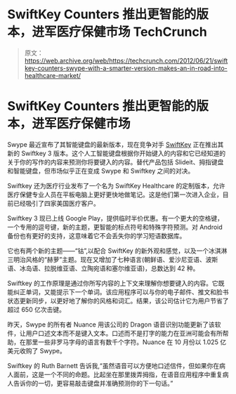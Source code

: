 # SwiftKey Counters 推出更智能的版本，进军医疗保健市场 TechCrunch

> 原文：<https://web.archive.org/web/https://techcrunch.com/2012/06/21/swiftkey-counters-swype-with-a-smarter-version-makes-an-in-road-into-healthcare-market/>

# SwiftKey Counters 推出更智能的版本，进军医疗保健市场

Swype 最近宣布了其智能键盘的最新版本，现在竞争对手 [SwiftKey](https://web.archive.org/web/20221005235918/http://swiftkey.net/) 正在推出其新的 Swiftkey 3 版本。这个人工智能键盘根据你开始键入的内容和它已经知道的关于你的写作的内容来预测你将要键入的内容。替代产品包括 Slideit、拇指键盘和智能键盘，但市场似乎正在变成 Swype 和 Swiftkey 之间的对决。

Swiftkey 还为医疗行业发布了一个名为 SwiftKey Healthcare 的定制版本，允许医疗保健专业人员在平板电脑上更好更快地做笔记。这是他们第一次进入企业，目前已经吸引了四家美国医疗客户。

Swiftkey 3 现已上线 Google Play，提供临时半价优惠。有一个更大的空格键，一个专用的逗号键，新的主题，更智能的标点符号和特殊字符预测。对 Android 备份也有更好的支持，这意味着它不会丢失你的学习短语数据库。

它也有两个新的主题——“钴”,以配合 SwiftKey 的新外观和感觉，以及一个冰淇淋三明治风格的“赫萝”主题。现在又增加了七种语言(朝鲜语、爱沙尼亚语、波斯语、冰岛语、拉脱维亚语、立陶宛语和塞尔维亚语)，总数达到 42 种。

Swiftkey 的工作原理是通过你所写内容的上下文来理解你想要键入的内容。它既能纠正单词，又能提示下一个单词。该应用程序可以与你的电子邮件、推文和脸书状态更新同步，以更好地了解你的风格和词汇。结果，该公司估计它为用户节省了超过 650 亿次击键。

昨天，Swype 的所有者 Nuance 用该公司的 Dragon 语音识别功能更新了该软件，让用户口述文本而不是键入文本。口述而不是打字的能力在亚洲可能会有所帮助，在那里一些非罗马字母的语言有数千个字符。Nuance 在 10 月份以 1.025 亿美元收购了 Swype。

Swiftkey 的 Ruth Barnett 告诉我,“虽然语音可以方便地口述信件，但如果你在病人面前，这是一个不同的命题。比起坐在那里拨弄拇指，在语音应用程序中重复病人告诉你的一切，更容易敲击键盘并准确预测你的下一句话。”